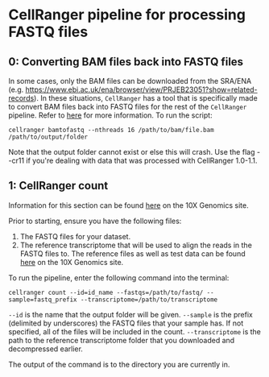 # CellRanger pipeline for processing FASTQ files
## 0: Converting BAM files back into FASTQ files 
In some cases, only the BAM files can be downloaded from the SRA/ENA (e.g. https://www.ebi.ac.uk/ena/browser/view/PRJEB23051?show=related-records). In these situations, `CellRanger` has a tool that is specifically made to convert BAM files back into FASTQ files for the rest of the `CellRanger` pipeline. Refer to [here](https://support.10xgenomics.com/docs/bamtofastq) for more information. To run the script: 

```
cellranger bamtofastq --nthreads 16 /path/to/bam/file.bam /path/to/output/folder
```

Note that the output folder cannot exist or else this will crash. Use the flag --cr11 if you're dealing with data that was processed with CellRanger 1.0-1.1. 

## 1: CellRanger count
Information for this section can be found [here](https://support.10xgenomics.com/single-cell-gene-expression/software/pipelines/latest/using/tutorial_ct) on the 10X Genomics site. 

Prior to starting, ensure you have the following files: 
1. The FASTQ files for your dataset. 
2. The reference transcriptome that will be used to align the reads in the FASTQ files to. 
The reference files as well as test data can be found [here](https://support.10xgenomics.com/single-cell-gene-expression/software/downloads/latest) on the 10X Genomics site. 

To run the pipeline, enter the following command into the terminal: 
```
cellranger count --id=id_name --fastqs=/path/to/fastq/ --sample=fastq_prefix --transcriptome=/path/to/transcriptome
```
`--id` is the name that the output folder will be given. `--sample` is the prefix (delimited by underscores) the FASTQ files that your sample has. If not specified, all of the files will be included in the count. `--transcriptome` is the path to the reference transcriptome folder that you downloaded and decompressed earlier. 

The output of the command is to the directory you are currently in. 